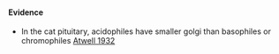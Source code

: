 #### Evidence
- In the cat pituitary, acidophiles have smaller golgi than basophiles or chromophiles [Atwell 1932](https://doi.org/10.1002/ar.1090550103)